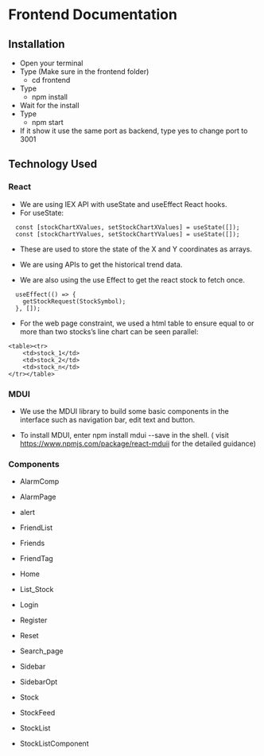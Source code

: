 # Frontend Documentation

## Installation

- Open your terminal
- Type (Make sure in the frontend folder)
  - cd frontend
- Type
  - npm install
- Wait for the install
- Type
  - npm start
- If it show it use the same port as backend, type yes to change port to 3001

## Technology Used

### React

- We are using IEX API with useState and useEffect React hooks.
- For useState:

```
  const [stockChartXValues, setStockChartXValues] = useState([]);
  const [stockChartYValues, setStockChartYValues] = useState([]);
```

- These are used to store the state of the X and Y coordinates as arrays.
- We are using APIs to get the historical trend data.

- We are also using the use Effect to get the react stock to fetch once.

```
  useEffect(() => {
    getStockRequest(StockSymbol);
  }, []);
```

- For the web page constraint, we used a html table to ensure equal to or more than two stocks’s line chart can be seen parallel:

```
<table><tr>
	<td>stock_1</td>
	<td>stock_2</td>
	<td>stock_n</td>
</tr></table>
```

### MDUI

- We use the MDUI library to build some basic components in the interface such as navigation bar, edit text and button.

- To install MDUI, enter npm install mdui --save in the shell. ( visit https://www.npmjs.com/package/react-mduii for the detailed guidance)

### Components

- AlarmComp

- AlarmPage

- alert

- FriendList

- Friends

- FriendTag

- Home

- List_Stock

- Login

- Register

- Reset

- Search_page

- Sidebar

- SidebarOpt

- Stock

- StockFeed

- StockList

- StockListComponent
